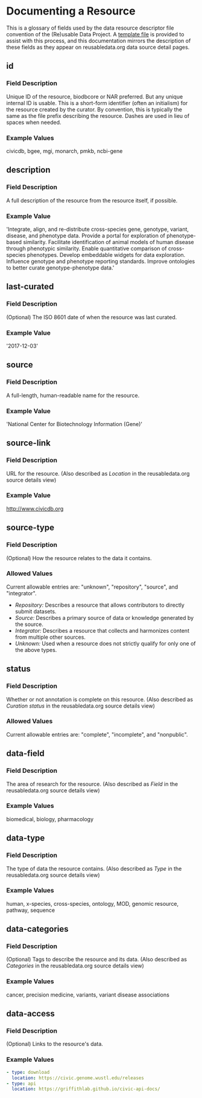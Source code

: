 # Documenting a Resource
This is a glossary of fields used by the data resource descriptor file convention of the (Re)usable Data Project.
A [template file](../data-sources/source.template) is provided to assist with this process, and this documentation
mirrors the description of these fields as they appear on reusabledata.org data source detail pages.

## id
### Field Description
Unique ID of the resource, biodbcore or NAR preferred. But any unique internal ID is usable.
This is a short-form identifier (often an initialism) for the resource created by the curator. By convention, this
is typically the same as the file prefix describing the resource. Dashes are used in lieu of spaces when needed.

### Example Values
civicdb, bgee, mgi, monarch, pmkb, ncbi-gene

## description
### Field Description
A full description of the resource from the resource itself, if possible.

### Example Value
'Integrate, align, and re-distribute cross-species gene, genotype, variant, disease, and phenotype data. 
Provide a portal for exploration of phenotype-based similarity. Facilitate identification of animal models 
of human disease through phenotypic similarity. Enable quantitative comparison of cross-species phenotypes. 
Develop embeddable widgets for data exploration. Influence genotype and phenotype reporting standards. 
Improve ontologies to better curate genotype-phenotype data.'

## last-curated
### Field Description
(Optional) The ISO 8601 date of when the resource was last curated.

### Example Value
'2017-12-03'

## source
### Field Description
A full-length, human-readable name for the resource.

### Example Value
'National Center for Biotechnology Information (Gene)'

## source-link
### Field Description
URL for the resource. (Also described as *Location* in the reusabledata.org source details view)

### Example Value
http://www.civicdb.org

## source-type
### Field Description
(Optional) How the resource relates to the data it contains. 
  
### Allowed Values
Current allowable entries are: "unknown", "repository", "source", and "integrator".
  * _Repository:_ Describes a resource that allows contributors to directly submit datasets.
  * _Source:_ Describes a primary source of data or knowledge generated by the source.
  * _Integrator:_ Describes a resource that collects and harmonizes content from multiple other sources.
  * _Unknown:_ Used when a resource does not strictly qualify for only one of the above types.

## status
### Field Description
Whether or not annotation is complete on this resource. (Also described as *Curation status* in
the reusabledata.org source details view)

### Allowed Values
Current allowable entries are: "complete", "incomplete", and "nonpublic".

## data-field
### Field Description
The area of research for the resource. (Also described as *Field* in the reusabledata.org source details view)

### Example Values
biomedical, biology, pharmacology

## data-type
### Field Description
The type of data the resource contains. (Also described as *Type* in the reusabledata.org source details view)

### Example Values
human, x-species, cross-species, ontology, MOD, genomic resource, pathway, sequence

## data-categories
### Field Description
(Optional) Tags to describe the resource and its data. (Also described as *Categories* in
the reusabledata.org source details view)

### Example Values
cancer, precision medicine, variants, variant disease associations

## data-access
### Field Description
(Optional) Links to the resource's data.

### Example Values
```YAML
- type: download
  location: https://civic.genome.wustl.edu/releases
- type: api
  location: https://griffithlab.github.io/civic-api-docs/
```

